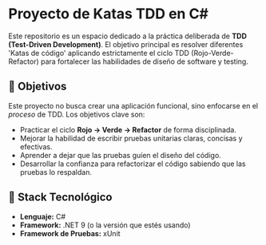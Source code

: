 # Proyecto de Katas TDD en C#

Este repositorio es un espacio dedicado a la práctica deliberada de **TDD (Test-Driven Development)**. El objetivo principal es resolver diferentes 'Katas de código' aplicando estrictamente el ciclo TDD (Rojo-Verde-Refactor) para fortalecer las habilidades de diseño de software y testing.



## 🎯 Objetivos

Este proyecto no busca crear una aplicación funcional, sino enfocarse en el *proceso* de TDD. Los objetivos clave son:

* Practicar el ciclo **Rojo -> Verde -> Refactor** de forma disciplinada.
* Mejorar la habilidad de escribir pruebas unitarias claras, concisas y efectivas.
* Aprender a dejar que las pruebas guíen el diseño del código.
* Desarrollar la confianza para refactorizar el código sabiendo que las pruebas lo respaldan.

## 🚀 Stack Tecnológico

* **Lenguaje:** C#
* **Framework:** .NET 9 (o la versión que estés usando)
* **Framework de Pruebas:** xUnit

